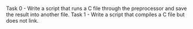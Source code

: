Task 0 - Write a script that runs a C file through the preprocessor and save the result into another file.
Task 1 - Write a script that compiles a C file but does not link.
